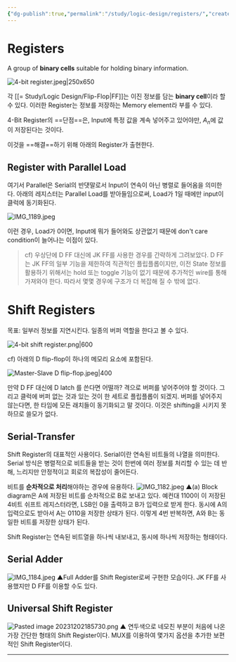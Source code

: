 ```yaml
---
{"dg-publish":true,"permalink":"/study/logic-design/registers/","created":"2023-12-18T05:39:16.000+09:00","updated":"2025-01-14T15:33:45.000+09:00"}
---
```



# Registers
A group of **binary cells** suitable for holding binary information.

![4-bit register.jpeg|250x650](/img/user/z-Attached%20Files/4-bit%20register.jpeg)

각 [[= Study/Logic Design/Flip-Flop\|FF]]는 이진 정보를 담는 **binary cell**이라 할 수 있다.
이러한 Register는 정보를 저장하는 Memory element라 부를 수 있다.

4-Bit Register의 ==단점==은, Input에 특정 값을 계속 넣어주고 있어야만, $A_n$에 값이 저장된다는 것이다.

이것을 ==해결==하기 위해 아래의 Register가 출현한다.
## Register with Parallel Load
여기서 Parallel은 Serial의 반댓말로서 Input이 연속이 아닌 병렬로 들어옴을 의미한다.
아래의 레지스터는 Parallel Load를 받아들임으로써, Load가 1일 때에만 input이 클럭에 동기화된다.

![IMG_1189.jpeg](/img/user/z-Attached%20Files/IMG_1189.jpeg)

이런 경우, Load가 0이면, Input에 뭐가 들어와도 상관없기 때문에 don't care condition이 늘어나는 이점이 있다.

> cf) 우상단에 D FF 대신에 JK FF를 사용한 경우를 간략하게 그려보았다. D FF는 JK FF의 일부 기능을 제한하여 직관적인 플립플롭이지만, 이전 State 정보를 활용하기 위해서는 hold 또는 toggle 기능이 없기 때문에 추가적인 wire를 통해 가져와야 한다. 따라서 몇몇 경우에 구조가 더 복잡해 질 수 밖에 없다.

# Shift Registers
목표: 일부러 정보를 지연시킨다. 일종의 버퍼 역할을 한다고 볼 수 있다.

![4-bit shift register.png|600](/img/user/z-Attached%20Files/4-bit%20shift%20register.png)

cf) 아래의 D flip-flop이 하나의 메모리 요소에 포함된다.

![Master-Slave D flip-flop.jpeg|400](/img/user/z-Attached%20Files/Master-Slave%20D%20flip-flop.jpeg)

만약 D FF 대신에 D latch 를 쓴다면 어떨까?
격으로 버퍼를 넣어주어야 할 것이다. 그리고 클럭에 버퍼 없는 것과 있는 것이 한 세트로 플립플롭이 되겠지. 버퍼를 넣어주지 않는다면, 한 타임에 모든 래치들이 동기화되고 말 것이다. 이것은 shifting을 시키지 못하므로 쓸모가 없다.

## Serial-Transfer
Shift Register의 대표적인 사용이다. Serial이란 연속된 비트들의 나열을 의미한다. Serial 방식은 병렬적으로 비트들을 받는 것이 한번에 여러 정보를 처리할 수 있는 데 반해, 느리지만 안정적이고 회로의 복잡성이 줄어든다.

비트를 **순차적으로 처리**해야하는 경우에 유용하다.
![IMG_1182.jpeg](/img/user/z-Attached%20Files/IMG_1182.jpeg)
▲(a) Block diagram은 A에 저장된 비트를 순차적으로 B로 보내고 있다. 예컨대 1100이 이 저장된 4비트 쉬프트 레지스터라면, LSB인 0을 출력하고 B가 입력으로 받게 한다. 동시에 A의 입력으로도 받아서 A는 0110을 저장한 상태가 된다. 이렇게 4번 반복하면, A와 B는 동일한 비트를 저장한 상태가 된다.

Shift Register는 연속된 비트열을 하나씩 내보내고, 동시에 하나씩 저장하는 형태이다.

## Serial Adder

![IMG_1184.jpeg](/img/user/z-Attached%20Files/IMG_1184.jpeg)
▲Full Adder를 Shift Register로써 구현한 모습이다. JK FF를 사용했지만 D FF를 이용할 수도 있다.

## Universal Shift Register

![Pasted image 20231202185730.png](/img/user/z-Attached%20Files/Pasted%20image%2020231202185730.png)
▲ 연두색으로 네모친 부분이 처음에 나온 가장 간단한 형태의 Shift Register이다. MUX를 이용하여 몇가지 옵션을 추가한 보편적인 Shift Register이다.

----
